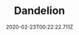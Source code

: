 ---
templateKey: blog-post
featuredpost: false
date: 2020-02-23T00:22:22.711Z
title: Dandelion
description: Not the prettiest flower, but the leaves make a good salad.
type: forage
sellPrice: 40
energy: 25
health: 11
featuredimage: /img/Dandelion.png
tags:
  - spring
  - Salad
  - Spring Seeds
  - Spring Foraging Bundle
  - Town
  - Mountain
  - Forest
---